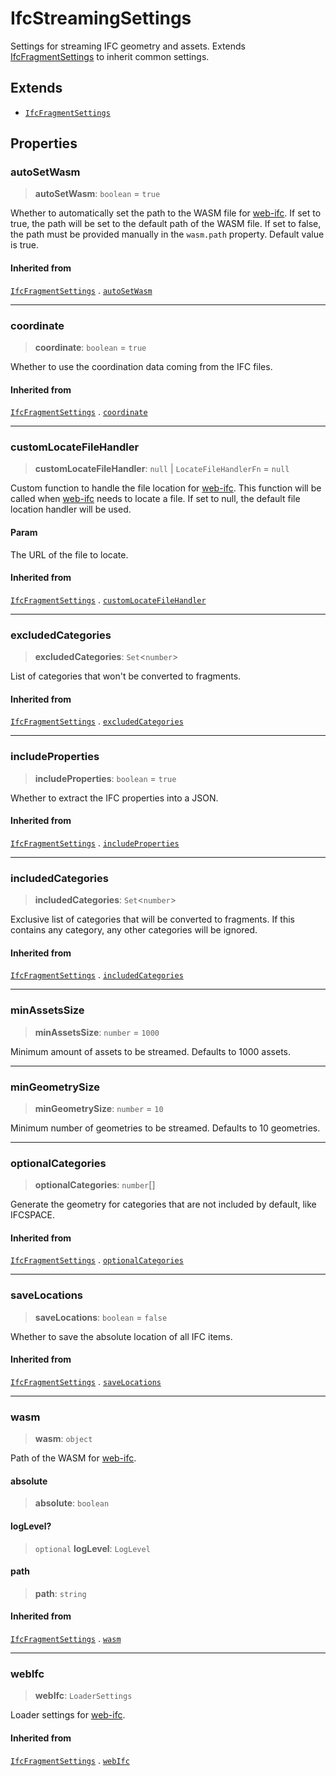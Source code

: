 # IfcStreamingSettings

Settings for streaming IFC geometry and assets. Extends [IfcFragmentSettings](IfcFragmentSettings.md) to inherit common settings.

## Extends

- [`IfcFragmentSettings`](IfcFragmentSettings.md)

## Properties

### autoSetWasm

> **autoSetWasm**: `boolean` = `true`

Whether to automatically set the path to the WASM file for [web-ifc](https://github.com/ThatOpen/engine_web-ifc).
If set to true, the path will be set to the default path of the WASM file.
If set to false, the path must be provided manually in the `wasm.path` property.
Default value is true.

#### Inherited from

[`IfcFragmentSettings`](IfcFragmentSettings.md) . [`autoSetWasm`](IfcFragmentSettings.md#autosetwasm)

***

### coordinate

> **coordinate**: `boolean` = `true`

Whether to use the coordination data coming from the IFC files.

#### Inherited from

[`IfcFragmentSettings`](IfcFragmentSettings.md) . [`coordinate`](IfcFragmentSettings.md#coordinate)

***

### customLocateFileHandler

> **customLocateFileHandler**: `null` \| `LocateFileHandlerFn` = `null`

Custom function to handle the file location for [web-ifc](https://github.com/ThatOpen/engine_web-ifc).
This function will be called when [web-ifc](https://github.com/ThatOpen/engine_web-ifc) needs to locate a file.
If set to null, the default file location handler will be used.

#### Param

The URL of the file to locate.

#### Inherited from

[`IfcFragmentSettings`](IfcFragmentSettings.md) . [`customLocateFileHandler`](IfcFragmentSettings.md#customlocatefilehandler)

***

### excludedCategories

> **excludedCategories**: `Set`\<`number`\>

List of categories that won't be converted to fragments.

#### Inherited from

[`IfcFragmentSettings`](IfcFragmentSettings.md) . [`excludedCategories`](IfcFragmentSettings.md#excludedcategories)

***

### includeProperties

> **includeProperties**: `boolean` = `true`

Whether to extract the IFC properties into a JSON.

#### Inherited from

[`IfcFragmentSettings`](IfcFragmentSettings.md) . [`includeProperties`](IfcFragmentSettings.md#includeproperties)

***

### includedCategories

> **includedCategories**: `Set`\<`number`\>

Exclusive list of categories that will be converted to fragments. If this contains any category, any other categories will be ignored.

#### Inherited from

[`IfcFragmentSettings`](IfcFragmentSettings.md) . [`includedCategories`](IfcFragmentSettings.md#includedcategories)

***

### minAssetsSize

> **minAssetsSize**: `number` = `1000`

Minimum amount of assets to be streamed.
Defaults to 1000 assets.

***

### minGeometrySize

> **minGeometrySize**: `number` = `10`

Minimum number of geometries to be streamed.
Defaults to 10 geometries.

***

### optionalCategories

> **optionalCategories**: `number`[]

Generate the geometry for categories that are not included by default,
like IFCSPACE.

#### Inherited from

[`IfcFragmentSettings`](IfcFragmentSettings.md) . [`optionalCategories`](IfcFragmentSettings.md#optionalcategories)

***

### saveLocations

> **saveLocations**: `boolean` = `false`

Whether to save the absolute location of all IFC items.

#### Inherited from

[`IfcFragmentSettings`](IfcFragmentSettings.md) . [`saveLocations`](IfcFragmentSettings.md#savelocations)

***

### wasm

> **wasm**: `object`

Path of the WASM for [web-ifc](https://github.com/ThatOpen/engine_web-ifc).

#### absolute

> **absolute**: `boolean`

#### logLevel?

> `optional` **logLevel**: `LogLevel`

#### path

> **path**: `string`

#### Inherited from

[`IfcFragmentSettings`](IfcFragmentSettings.md) . [`wasm`](IfcFragmentSettings.md#wasm)

***

### webIfc

> **webIfc**: `LoaderSettings`

Loader settings for [web-ifc](https://github.com/ThatOpen/engine_web-ifc).

#### Inherited from

[`IfcFragmentSettings`](IfcFragmentSettings.md) . [`webIfc`](IfcFragmentSettings.md#webifc)
